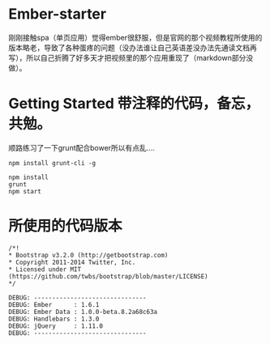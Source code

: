 Ember-starter
=====

刚刚接触spa（单页应用）觉得ember很舒服，但是官网的那个视频教程所使用的版本略老，导致了各种蛋疼的问题（没办法谁让自己英语差没办法先通读文档再写），所以自己折腾了好多天才把视频里的那个应用重现了（markdown部分没做）。
  
Getting Started   带注释的代码，备忘，共勉。
=====

顺路练习了一下grunt配合bower所以有点乱....

    npm install grunt-cli -g

    npm install
    grunt
    npm start


所使用的代码版本
=====

    /*!
    * Bootstrap v3.2.0 (http://getbootstrap.com)
    * Copyright 2011-2014 Twitter, Inc.
    * Licensed under MIT (https://github.com/twbs/bootstrap/blob/master/LICENSE)
    */
    
    DEBUG: -------------------------------
    DEBUG: Ember      : 1.6.1
    DEBUG: Ember Data : 1.0.0-beta.8.2a68c63a
    DEBUG: Handlebars : 1.3.0
    DEBUG: jQuery     : 1.11.0
    DEBUG: -------------------------------